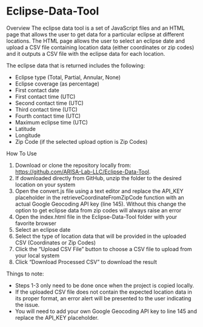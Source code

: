 # Eclipse-Data-Tool
Overview
The eclipse data tool is a set of JavaScript files and an HTML page that allows the user to get data for a particular eclipse at different locations. The HTML page allows the user to select an eclipse date and upload a CSV file containing location data (either coordinates or zip codes) and it outputs a CSV file with the eclipse data for each location. 


The eclipse data that is returned includes the following:
* Eclipse type (Total, Partial, Annular, None)
* Eclipse coverage (as percentage)
* First contact date 
* First contact time (UTC)
* Second contact time (UTC)
* Third contact time (UTC)
* Fourth contact time (UTC)
* Maximum eclipse time (UTC)
* Latitude
* Longitude
* Zip Code (if the selected upload option is Zip Codes)

How To Use
1. Download or clone the repository locally from: https://github.com/ARISA-Lab-LLC/Eclipse-Data-Tool.
2. If downloaded directly from GitHub, unzip the folder to the desired location on your system
3. Open the convert.js file using a text editor and replace the API_KEY placeholder in the retrieveCoordinateFromZipCode function with an actual Google Geocoding API key (line 145). Without this change the option to get eclipse data from zip codes will always raise an error
4. Open the index.html file in the Eclipse-Data-Tool folder with your favorite browser
5. Select an eclipse date
6. Select the type of location data that will be provided in the uploaded CSV (Coordinates or Zip Codes)
7. Click the “Upload CSV File” button to choose a CSV file to upload from your local system
8. Click “Download Processed CSV” to download the result

Things to note:
* Steps 1-3 only need to be done once when the project is copied locally. 
* If the uploaded CSV file does not contain the expected location data in its proper format, an error alert will be presented to the user indicating the issue.
* You will need to add your own Google Geocoding API key to line 145 and replace the API_KEY placeholder.